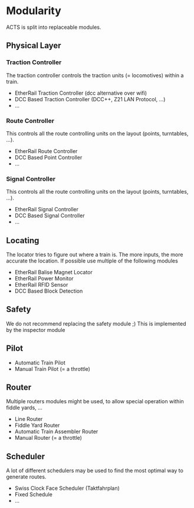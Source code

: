 # Modularity
ACTS is split into replaceable modules.

## Physical Layer
### Traction Controller
The traction controller controls the traction units (= locomotives) within a train.
- EtherRail Traction Controller (dcc alternative over wifi)
- DCC Based Traction Controller (DCC++, Z21 LAN Protocol, ...)
- ...

### Route Controller
This controls all the route controlling units on the layout (points, turntables, ...).
- EtherRail Route Controller
- DCC Based Point Controller
- ...

### Signal Controller
This controls all the route controlling units on the layout (points, turntables, ...).
- EtherRail Signal Controller
- DCC Based Signal Controller
- ...

## Locating
The locator tries to figure out where a train is. 
The more inputs, the more accurate the location.
If possible use multiple of the following modules
- EtherRail Balise Magnet Locator
- EtherRail Power Monitor
- EtherRail RFID Sensor
- DCC Based Block Detection

## Safety
We do not recommend replacing the safety module ;)
This is implemented by the inspector module

## Pilot
- Automatic Train Pilot
- Manual Train Pilot (= a throttle)

## Router
Multiple routers modules might be used, to allow special operation within fiddle yards, ...
- Line Router
- Fiddle Yard Router
- Automatic Train Assembler Router
- Manual Router (= a throttle)

## Scheduler
A lot of different schedulers may be used to find the most optimal way to generate routes.
- Swiss Clock Face Scheduler (Taktfahrplan)
- Fixed Schedule
- ...